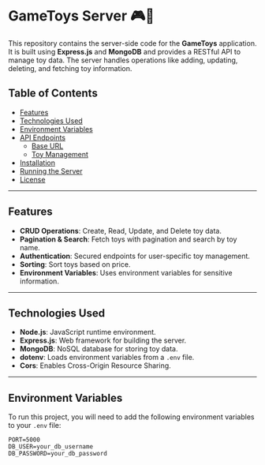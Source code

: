 # GameToys Server 🎮🧸

This repository contains the server-side code for the **GameToys** application. It is built using **Express.js** and **MongoDB** and provides a RESTful API to manage toy data. The server handles operations like adding, updating, deleting, and fetching toy information.

## Table of Contents
- [Features](#features)
- [Technologies Used](#technologies-used)
- [Environment Variables](#environment-variables)
- [API Endpoints](#api-endpoints)
  - [Base URL](#base-url)
  - [Toy Management](#toy-management)
- [Installation](#installation)
- [Running the Server](#running-the-server)
- [License](#license)

---

## Features
- **CRUD Operations**: Create, Read, Update, and Delete toy data.
- **Pagination & Search**: Fetch toys with pagination and search by toy name.
- **Authentication**: Secured endpoints for user-specific toy management.
- **Sorting**: Sort toys based on price.
- **Environment Variables**: Uses environment variables for sensitive information.

---

## Technologies Used
- **Node.js**: JavaScript runtime environment.
- **Express.js**: Web framework for building the server.
- **MongoDB**: NoSQL database for storing toy data.
- **dotenv**: Loads environment variables from a `.env` file.
- **Cors**: Enables Cross-Origin Resource Sharing.

---

## Environment Variables
To run this project, you will need to add the following environment variables to your `.env` file:

```env
PORT=5000
DB_USER=your_db_username
DB_PASSWORD=your_db_password
